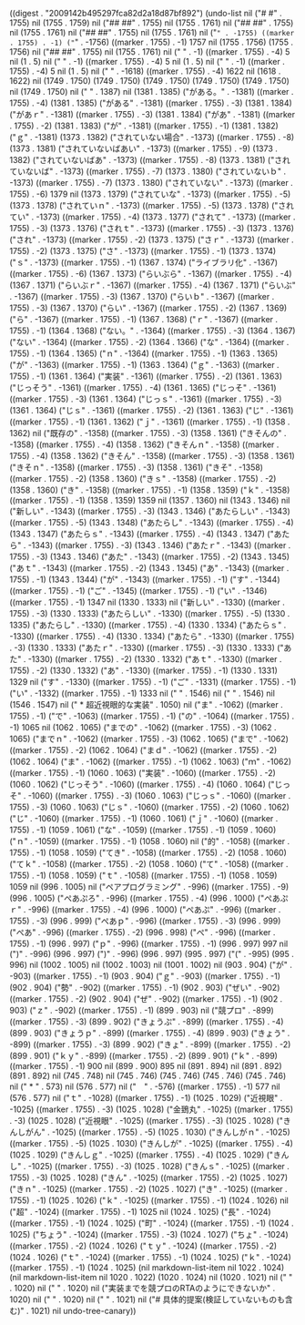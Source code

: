 
((digest . "2009142b495297fca82d2a18d87bf892") (undo-list nil ("#  #" . 1755) nil (1755 . 1759) nil ("##  ##" . 1755) nil (1755 . 1761) nil ("##  ##" . 1755) nil (1755 . 1761) nil ("##  ##" . 1755) nil (1755 . 1761) nil ("`" . -1755) ((marker . 1755) . -1) ("`" . -1756) ((marker . 1755) . -1) 1757 nil (1755 . 1756) (1755 . 1756) nil ("##  ##" . 1755) nil (1755 . 1761) nil ("    " . -1) ((marker . 1755) . -4) 5 nil (1 . 5) nil ("    " . -1) ((marker . 1755) . -4) 5 nil (1 . 5) nil ("    " . -1) ((marker . 1755) . -4) 5 nil (1 . 5) nil ("    " . -1618) ((marker . 1755) . -4) 1622 nil (1618 . 1622) nil (1749 . 1750) (1749 . 1750) (1749 . 1750) (1749 . 1750) (1749 . 1750) nil (1749 . 1750) nil ("
" . 1387) nil (1381 . 1385) ("がある。" . -1381) ((marker . 1755) . -4) (1381 . 1385) ("がある" . -1381) ((marker . 1755) . -3) (1381 . 1384) ("があｒ" . -1381) ((marker . 1755) . -3) (1381 . 1384) ("があ" . -1381) ((marker . 1755) . -2) (1381 . 1383) ("が" . -1381) ((marker . 1755) . -1) (1381 . 1382) ("ｇ" . -1381) (1373 . 1382) ("されていない場合" . -1373) ((marker . 1755) . -8) (1373 . 1381) ("されていないばあい" . -1373) ((marker . 1755) . -9) (1373 . 1382) ("されていないばあ" . -1373) ((marker . 1755) . -8) (1373 . 1381) ("されていないば" . -1373) ((marker . 1755) . -7) (1373 . 1380) ("されていないｂ" . -1373) ((marker . 1755) . -7) (1373 . 1380) ("されていない" . -1373) ((marker . 1755) . -6) 1379 nil (1373 . 1379) ("されていな" . -1373) ((marker . 1755) . -5) (1373 . 1378) ("されていｎ" . -1373) ((marker . 1755) . -5) (1373 . 1378) ("されてい" . -1373) ((marker . 1755) . -4) (1373 . 1377) ("されて" . -1373) ((marker . 1755) . -3) (1373 . 1376) ("されｔ" . -1373) ((marker . 1755) . -3) (1373 . 1376) ("され" . -1373) ((marker . 1755) . -2) (1373 . 1375) ("さｒ" . -1373) ((marker . 1755) . -2) (1373 . 1375) ("さ" . -1373) ((marker . 1755) . -1) (1373 . 1374) ("ｓ" . -1373) ((marker . 1755) . -1) (1367 . 1374) ("ライブラリ化" . -1367) ((marker . 1755) . -6) (1367 . 1373) ("らいぶら" . -1367) ((marker . 1755) . -4) (1367 . 1371) ("らいぶｒ" . -1367) ((marker . 1755) . -4) (1367 . 1371) ("らいぶ" . -1367) ((marker . 1755) . -3) (1367 . 1370) ("らいｂ" . -1367) ((marker . 1755) . -3) (1367 . 1370) ("らい" . -1367) ((marker . 1755) . -2) (1367 . 1369) ("ら" . -1367) ((marker . 1755) . -1) (1367 . 1368) ("ｒ" . -1367) ((marker . 1755) . -1) (1364 . 1368) ("ない。" . -1364) ((marker . 1755) . -3) (1364 . 1367) ("ない" . -1364) ((marker . 1755) . -2) (1364 . 1366) ("な" . -1364) ((marker . 1755) . -1) (1364 . 1365) ("ｎ" . -1364) ((marker . 1755) . -1) (1363 . 1365) ("が" . -1363) ((marker . 1755) . -1) (1363 . 1364) ("ｇ" . -1363) ((marker . 1755) . -1) (1361 . 1364) ("実装" . -1361) ((marker . 1755) . -2) (1361 . 1363) ("じっそう" . -1361) ((marker . 1755) . -4) (1361 . 1365) ("じっそ" . -1361) ((marker . 1755) . -3) (1361 . 1364) ("じっｓ" . -1361) ((marker . 1755) . -3) (1361 . 1364) ("じｓ" . -1361) ((marker . 1755) . -2) (1361 . 1363) ("じ" . -1361) ((marker . 1755) . -1) (1361 . 1362) ("ｊ" . -1361) ((marker . 1755) . -1) (1358 . 1362) nil ("既存の" . -1358) ((marker . 1755) . -3) (1358 . 1361) ("きそんの" . -1358) ((marker . 1755) . -4) (1358 . 1362) ("きそんｎ" . -1358) ((marker . 1755) . -4) (1358 . 1362) ("きそん" . -1358) ((marker . 1755) . -3) (1358 . 1361) ("きそｎ" . -1358) ((marker . 1755) . -3) (1358 . 1361) ("きそ" . -1358) ((marker . 1755) . -2) (1358 . 1360) ("きｓ" . -1358) ((marker . 1755) . -2) (1358 . 1360) ("き" . -1358) ((marker . 1755) . -1) (1358 . 1359) ("ｋ" . -1358) ((marker . 1755) . -1) (1358 . 1359) 1359 nil (1357 . 1360) nil (1343 . 1346) nil ("新しい" . -1343) ((marker . 1755) . -3) (1343 . 1346) ("あたらしい" . -1343) ((marker . 1755) . -5) (1343 . 1348) ("あたらし" . -1343) ((marker . 1755) . -4) (1343 . 1347) ("あたらｓ" . -1343) ((marker . 1755) . -4) (1343 . 1347) ("あたら" . -1343) ((marker . 1755) . -3) (1343 . 1346) ("あたｒ" . -1343) ((marker . 1755) . -3) (1343 . 1346) ("あた" . -1343) ((marker . 1755) . -2) (1343 . 1345) ("あｔ" . -1343) ((marker . 1755) . -2) (1343 . 1345) ("あ" . -1343) ((marker . 1755) . -1) (1343 . 1344) ("が" . -1343) ((marker . 1755) . -1) ("す" . -1344) ((marker . 1755) . -1) ("ご" . -1345) ((marker . 1755) . -1) ("い" . -1346) ((marker . 1755) . -1) 1347 nil (1330 . 1333) nil ("新しい" . -1330) ((marker . 1755) . -3) (1330 . 1333) ("あたらしい" . -1330) ((marker . 1755) . -5) (1330 . 1335) ("あたらし" . -1330) ((marker . 1755) . -4) (1330 . 1334) ("あたらｓ" . -1330) ((marker . 1755) . -4) (1330 . 1334) ("あたら" . -1330) ((marker . 1755) . -3) (1330 . 1333) ("あたｒ" . -1330) ((marker . 1755) . -3) (1330 . 1333) ("あた" . -1330) ((marker . 1755) . -2) (1330 . 1332) ("あｔ" . -1330) ((marker . 1755) . -2) (1330 . 1332) ("あ" . -1330) ((marker . 1755) . -1) (1330 . 1331) 1329 nil ("す" . -1330) ((marker . 1755) . -1) ("ご" . -1331) ((marker . 1755) . -1) ("い" . -1332) ((marker . 1755) . -1) 1333 nil ("
" . 1546) nil ("
" . 1546) nil (1546 . 1547) nil ("  * 超近視眼的な実装" . 1050) nil ("ま" . -1062) ((marker . 1755) . -1) ("で" . -1063) ((marker . 1755) . -1) ("の" . -1064) ((marker . 1755) . -1) 1065 nil (1062 . 1065) ("までの" . -1062) ((marker . 1755) . -3) (1062 . 1065) ("までｎ" . -1062) ((marker . 1755) . -3) (1062 . 1065) ("まで" . -1062) ((marker . 1755) . -2) (1062 . 1064) ("まｄ" . -1062) ((marker . 1755) . -2) (1062 . 1064) ("ま" . -1062) ((marker . 1755) . -1) (1062 . 1063) ("ｍ" . -1062) ((marker . 1755) . -1) (1060 . 1063) ("実装" . -1060) ((marker . 1755) . -2) (1060 . 1062) ("じっそう" . -1060) ((marker . 1755) . -4) (1060 . 1064) ("じっそ" . -1060) ((marker . 1755) . -3) (1060 . 1063) ("じっｓ" . -1060) ((marker . 1755) . -3) (1060 . 1063) ("じｓ" . -1060) ((marker . 1755) . -2) (1060 . 1062) ("じ" . -1060) ((marker . 1755) . -1) (1060 . 1061) ("ｊ" . -1060) ((marker . 1755) . -1) (1059 . 1061) ("な" . -1059) ((marker . 1755) . -1) (1059 . 1060) ("ｎ" . -1059) ((marker . 1755) . -1) (1058 . 1060) nil ("的" . -1058) ((marker . 1755) . -1) (1058 . 1059) ("てき" . -1058) ((marker . 1755) . -2) (1058 . 1060) ("てｋ" . -1058) ((marker . 1755) . -2) (1058 . 1060) ("て" . -1058) ((marker . 1755) . -1) (1058 . 1059) ("ｔ" . -1058) ((marker . 1755) . -1) (1058 . 1059) 1059 nil (996 . 1005) nil ("ペアプログラミング" . -996) ((marker . 1755) . -9) (996 . 1005) ("ぺあぷろ" . -996) ((marker . 1755) . -4) (996 . 1000) ("ぺあぷｒ" . -996) ((marker . 1755) . -4) (996 . 1000) ("ぺあぷ" . -996) ((marker . 1755) . -3) (996 . 999) ("ぺあｐ" . -996) ((marker . 1755) . -3) (996 . 999) ("ぺあ" . -996) ((marker . 1755) . -2) (996 . 998) ("ぺ" . -996) ((marker . 1755) . -1) (996 . 997) ("ｐ" . -996) ((marker . 1755) . -1) (996 . 997) 997 nil (")" . -996) (996 . 997) (")" . -996) (996 . 997) (995 . 997) ("(" . -995) (995 . 996) nil (1002 . 1005) nil (1002 . 1003) nil (1001 . 1002) nil (903 . 904) ("が" . -903) ((marker . 1755) . -1) (903 . 904) ("ｇ" . -903) ((marker . 1755) . -1) (902 . 904) ("勢" . -902) ((marker . 1755) . -1) (902 . 903) ("ぜい" . -902) ((marker . 1755) . -2) (902 . 904) ("ぜ" . -902) ((marker . 1755) . -1) (902 . 903) ("ｚ" . -902) ((marker . 1755) . -1) (899 . 903) nil ("競プロ" . -899) ((marker . 1755) . -3) (899 . 902) ("きょうぷ" . -899) ((marker . 1755) . -4) (899 . 903) ("きょうｐ" . -899) ((marker . 1755) . -4) (899 . 903) ("きょう" . -899) ((marker . 1755) . -3) (899 . 902) ("きょ" . -899) ((marker . 1755) . -2) (899 . 901) ("ｋｙ" . -899) ((marker . 1755) . -2) (899 . 901) ("ｋ" . -899) ((marker . 1755) . -1) 900 nil (899 . 900) 895 nil (891 . 894) nil (891 . 892) (891 . 892) nil (745 . 748) nil (745 . 746) (745 . 746) (745 . 746) (745 . 746) nil ("  * " . 573) nil (576 . 577) nil ("　" . -576) ((marker . 1755) . -1) 577 nil (576 . 577) nil ("ｔ" . -1028) ((marker . 1755) . -1) (1025 . 1029) ("近視眼" . -1025) ((marker . 1755) . -3) (1025 . 1028) ("金鵄丸" . -1025) ((marker . 1755) . -3) (1025 . 1028) ("近視眼" . -1025) ((marker . 1755) . -3) (1025 . 1028) ("きんしがん" . -1025) ((marker . 1755) . -5) (1025 . 1030) ("きんしがｎ" . -1025) ((marker . 1755) . -5) (1025 . 1030) ("きんしが" . -1025) ((marker . 1755) . -4) (1025 . 1029) ("きんしｇ" . -1025) ((marker . 1755) . -4) (1025 . 1029) ("きんし" . -1025) ((marker . 1755) . -3) (1025 . 1028) ("きんｓ" . -1025) ((marker . 1755) . -3) (1025 . 1028) ("きん" . -1025) ((marker . 1755) . -2) (1025 . 1027) ("きｎ" . -1025) ((marker . 1755) . -2) (1025 . 1027) ("き" . -1025) ((marker . 1755) . -1) (1025 . 1026) ("ｋ" . -1025) ((marker . 1755) . -1) (1024 . 1026) nil ("超" . -1024) ((marker . 1755) . -1) 1025 nil (1024 . 1025) ("長" . -1024) ((marker . 1755) . -1) (1024 . 1025) ("町" . -1024) ((marker . 1755) . -1) (1024 . 1025) ("ちょう" . -1024) ((marker . 1755) . -3) (1024 . 1027) ("ちょ" . -1024) ((marker . 1755) . -2) (1024 . 1026) ("ｔｙ" . -1024) ((marker . 1755) . -2) (1024 . 1026) ("ｔ" . -1024) ((marker . 1755) . -1) (1024 . 1025) ("ｋ" . -1024) ((marker . 1755) . -1) (1024 . 1025) (nil markdown-list-item nil 1022 . 1024) (nil markdown-list-item nil 1020 . 1022) (1020 . 1024) nil (1020 . 1021) nil ("
" . 1020) nil ("
" . 1020) nil ("実装までを競プロのRTAのようにできないか" . 1020) nil ("
" . 1020) nil ("
" . 1021) nil ("# 具体的提案(検証していないものも含む)" . 1021) nil undo-tree-canary))
